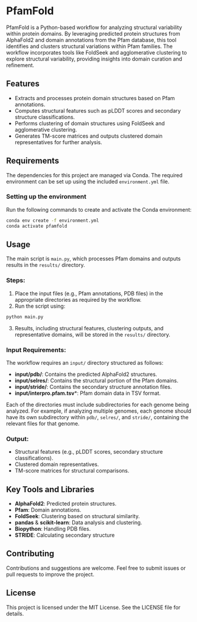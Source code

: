 # PfamFold

PfamFold is a Python-based workflow for analyzing structural variability within protein domains. By leveraging predicted protein structures from AlphaFold2 and domain annotations from the Pfam database, this tool identifies and clusters structural variations within Pfam families. The workflow incorporates tools like FoldSeek and agglomerative clustering to explore structural variability, providing insights into domain curation and refinement.

## Features

- Extracts and processes protein domain structures based on Pfam annotations.
- Computes structural features such as pLDDT scores and secondary structure classifications.
- Performs clustering of domain structures using FoldSeek and agglomerative clustering.
- Generates TM-score matrices and outputs clustered domain representatives for further analysis.

## Requirements

The dependencies for this project are managed via Conda. The required environment can be set up using the included `environment.yml` file.

### Setting up the environment

Run the following commands to create and activate the Conda environment:

```bash
conda env create -f environment.yml
conda activate pfamfold
```

## Usage

The main script is `main.py`, which processes Pfam domains and outputs results in the `results/` directory. 

### Steps:

1. Place the input files (e.g., Pfam annotations, PDB files) in the appropriate directories as required by the workflow.
2. Run the script using:

```bash
python main.py
```

3. Results, including structural features, clustering outputs, and representative domains, will be stored in the `results/` directory.

### Input Requirements:

The workflow requires an `input/` directory structured as follows:
- **input/pdb/**: Contains the predicted AlphaFold2 structures.
- **input/selres/**: Contains the structural portion of the Pfam domains.
- **input/stride/**: Contains the secondary structure annotation files.
- **input/interpro.pfam.tsv***: Pfam domain data in TSV format.

Each of the directories must include subdirectories for each genome being analyzed. For example, if analyzing multiple genomes, each genome should have its own subdirectory within `pdb/`, `selres/`, and `stride/`, containing the relevant files for that genome.

### Output:
- Structural features (e.g., pLDDT scores, secondary structure classifications).
- Clustered domain representatives.
- TM-score matrices for structural comparisons.

## Key Tools and Libraries

- **AlphaFold2**: Predicted protein structures.
- **Pfam**: Domain annotations.
- **FoldSeek**: Clustering based on structural similarity.
- **pandas** & **scikit-learn**: Data analysis and clustering.
- **Biopython**: Handling PDB files.
- **STRIDE**: Calculating secondary structure

## Contributing

Contributions and suggestions are welcome. Feel free to submit issues or pull requests to improve the project.

## License

This project is licensed under the MIT License. See the LICENSE file for details.